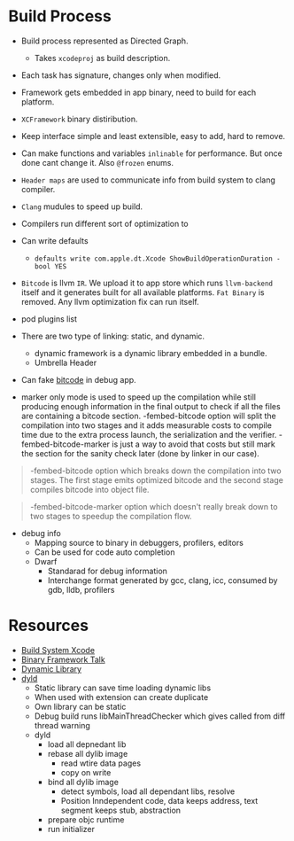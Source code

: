 # Build Process

- Build process represented as Directed Graph.
    - Takes `xcodeproj` as build description.

- Each task has signature, changes only when modified.

- Framework gets embedded in app binary, need to build for each platform.

- `XCFramework` binary distiribution.

- Keep interface simple and least extensible, easy to add, hard to remove.

- Can make functions and variables `inlinable` for performance. But once done cant change it. Also `@frozen` enums.

- `Header maps` are used to communicate info from build system to clang compiler.

- `Clang` mudules to speed up build.

- Compilers run different sort of optimization to 

- Can write defaults
    - `defaults write com.apple.dt.Xcode ShowBuildOperationDuration -bool YES`

- `Bitcode` is llvm `IR`. We upload it to app store which runs `llvm-backend` itself and it generates built for all available platforms. `Fat Binary` is removed. Any llvm optimization fix can run itself.

- pod plugins list

- There are two type of linking: static, and dynamic.
    - dynamic framework is a dynamic library embedded in a bundle.
    - Umbrella Header

- Can fake [bitcode](https://stackoverflow.com/questions/64768561/what-is-the-point-of-marker-bitcode-fembed-bitcode-marker/64898439) in debug app.
- marker only mode is used to speed up the compilation while still producing enough information in the final output to check if all the files are containing a bitcode section. -fembed-bitcode option will split the compilation into two stages and it adds measurable costs to compile time due to the extra process launch, the serialization and the verifier. -fembed-bitcode-marker is just a way to avoid that costs but still mark the section for the sanity check later (done by linker in our case).

> -fembed-bitcode option which breaks down the compilation into two stages. The first stage emits optimized bitcode and the second stage compiles bitcode into object file.

> -fembed-bitcode-marker option which doesn't really break down to two stages to speedup the compilation flow.


- debug info
    - Mapping source to binary in debuggers, profilers, editors
    - Can be used for code auto completion
    - Dwarf 
        - Standarad for debug information
        - Interchange format generated by gcc, clang, icc, consumed by gdb, lldb, profilers



# Resources
- [Build System Xcode](https://github.com/apple/swift-llbuild)
- [Binary Framework Talk](https://developer.apple.com/videos/play/wwdc2019/416)
- [Dynamic Library](https://pewpewthespells.com/blog/static_and_dynamic_libraries.html)
- [dyld](https://www.youtube.com/watch?v=p-dvAOHlLEc)
    - Static library can save time loading dynamic libs
    - When used with extension can create duplicate
    - Own library can be static
    - Debug build runs libMainThreadChecker which gives called from diff thread warning
    - dyld
        - load all depnedant lib
        - rebase all dylib image
            - read wtire data pages
            - copy on write
        - bind all dylib image
            - detect symbols, load all dependant libs, resolve
            - Position Inndependent code, data keeps address, text segment keeps stub, abstraction
        - prepare objc runtime
        - run initializer